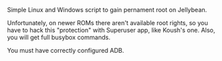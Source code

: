 Simple Linux and Windows script to gain pernament root on Jellybean.

Unfortunately, on newer ROMs there aren't available root rights, so you have to hack this "protection" with Superuser app, like Koush's one. Also, you will get full busybox commands.

You must have correctly configured ADB.
